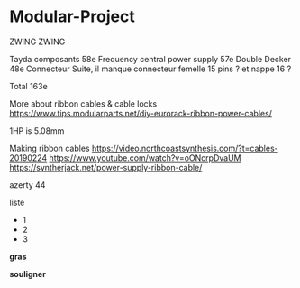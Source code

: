# Modular-Project
ZWING ZWING

Tayda composants 58e
Frequency central power supply 57e
Double Decker 48e
Connecteur Suite, il manque connecteur femelle 15 pins ? et nappe 16 ?

Total 163e

More about ribbon cables & cable locks
https://www.tips.modularparts.net/diy-eurorack-ribbon-power-cables/

1HP is 5.08mm

Making ribbon cables
https://video.northcoastsynthesis.com/?t=cables-20190224
https://www.youtube.com/watch?v=oONcrpDvaUM
https://syntherjack.net/power-supply-ribbon-cable/

azerty
44

liste
* 1
* 2
* 3


**gras**


__souligner__
